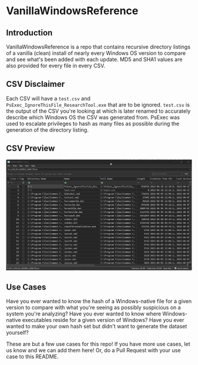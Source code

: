 # VanillaWindowsReference

## Introduction

VanillaWindowsReference is a repo that contains recursive directory listings of a vanilla (clean) install of nearly every Windows OS version to compare and see what's been added with each update. MD5 and SHA1 values are also provided for every file in every CSV. 

## CSV Disclaimer

Each CSV will have a `test.csv` and `PsExec_IgnoreThisFile_ResearchTool.exe` that are to be ignored. `test.csv` is the output of the CSV you're looking at which is later renamed to accurately describe which Windows OS the CSV was generated from. PsExec was used to escalate privileges to hash as many files as possible during the generation of the directory listing. 

## CSV Preview

![W11CSVTimelineExplorerPreview](https://github.com/AndrewRathbun/VanillaWindowsReference/blob/main/SupportingFiles/W11CSVTimelineExplorerPreview.gif?raw=true)

## Use Cases

Have you ever wanted to know the hash of a Windows-native file for a given version to compare with what you're seeing as possibly suspicious on a system you're analyzing? Have you ever wanted to know where Windows-native executables reside for a given version of Windows? Have you ever wanted to make your own hash set but didn't want to generate the dataset yourself? 

These are but a few use cases for this repo! If you have more use cases, let us know and we can add them here! Or, do a Pull Request with your use case to this README.
